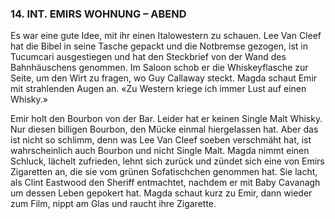 ### 14. INT. EMIRS WOHNUNG – ABEND

Es war eine gute Idee, mit ihr einen Italowestern zu schauen. Lee Van Cleef hat die Bibel in seine Tasche gepackt und die Notbremse gezogen, ist in Tucumcari ausgestiegen und hat den Steckbrief von der Wand des Bahnhäuschens genommen. Im Saloon schob er die Whiskeyflasche zur Seite, um den Wirt zu fragen, wo Guy Callaway steckt. Magda schaut Emir mit strahlenden Augen an. «Zu Western kriege ich immer Lust auf einen Whisky.»

Emir holt den Bourbon von der Bar. Leider hat er keinen Single Malt Whisky. Nur diesen billigen Bourbon, den Mücke einmal hiergelassen hat. Aber das ist nicht so schlimm, denn was Lee Van Cleef soeben verschmäht hat, ist wahrscheinlich auch Bourbon und nicht Single Malt. Magda nimmt einen Schluck, lächelt zufrieden, lehnt sich zurück und zündet sich eine von Emirs Zigaretten an, die sie vom grünen Sofatischchen genommen hat. Sie lacht, als Clint Eastwood den Sheriff entmachtet, nachdem er mit Baby Cavanagh um dessen Leben gepokert hat. Magda schaut kurz zu Emir, dann wieder zum Film, nippt am Glas und raucht ihre Zigarette.
